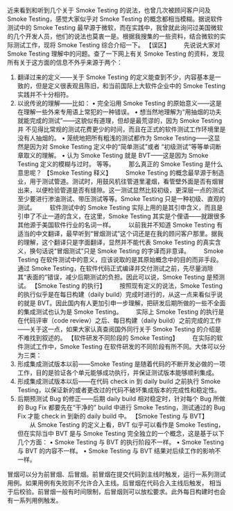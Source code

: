 近来看到和听到几个关于 Smoke Testing 的说法，也曾几次被顾问客户问及 Smoke Testing，感觉大家似乎对 Smoke Testing 的概念都相当模糊。据说软件测试中的 Smoke Testing 最早源于微软，而在实践中，我曾就此询问过美国微软的几个开发人员，他们的说法也莫衷一是。根据我搜集的一些资料，结合微软的实际测试工作，现将  Smoke Testing 综合介绍一下。
【误区】
　　先说说大家对 Smoke Testing 理解中的问题。查了一下网上有关 Smoke Testing 的资料，发现所有关于这方面的信息不外乎来源于两个：
1.	翻译过来的定义——关于 Smoke Testing 的定义能查到不少，内容基本是一致的，但是定义很表观且陈旧，和当前国际上大软件企业中的 Smoke Testing 实践并不十分相符。
2.	以讹传讹的理解——比如：
•	完全沿用 Smoke Testing 的原始意义——这是在理解一些外来专用语上常犯的一种错误。
•	想当然地理解为“用抽烟的功夫就能完成的测试”——这貌似有道理，但却是最荒谬的，因为 Smoke Testing 并
不见得比常规的测试花费更少的时间，而且在正式的软件测试工作环境里是没有人抽烟的。
•	笼统地把所有粗浅的测试都作为 Smoke Testing——这显然是因为对 Smoke Testing 定义中的“简单测试”或者
“初级测试”等等单词断章取义的理解。
•	认为 Smoke Testing 就是 BVT——这是因为 Smoke Testing 定义的模糊与过时。
等等。
　　那么真正的 Smoke Testing 是什么意思呢？
【Smoke Testing 释义】
　　Smoke Testing 的概念最早源于制造业，用于测试管道。测试时，用鼓风机往管道里灌烟，看管壁外面是否有烟冒出来，以便检验管道是否有缝隙。这一测试显然比较初级，更深层一点的测试至少要进行渗油测试、带压测试等等。Smoke Testing 只是一种初级、直观的测试。
　　软件测试中的 Smoke Testing 实际上用的是其引申含义，而且是引申了不止一道的含义，在这里，Smoke Testing 其实是个俚语——就跟很多其他源于美国软件行业的名词一样。
　　以前我并不知道 Smoke Testing 有适当的中文翻译，最早听到“冒烟测试”这个词还是在我的顾问客户那里。据我的理解，这个翻译只是字面翻译，显然并不能代表 Smoke Testing 的真实含义，换句话说“冒烟测试”只是 Smoke Testing 的字译而非意译。
　　Smoke Testing 在软件测试中的意义，应该说取的是其原始概念中的目的而非手段。通过 Smoke Testing，在软件代码正式编译并交付测试之前，先尽量消除其“表面的”错误，减少后期测试的负担。因此可以说，Smoke Testing 是预测试。
【Smoke Testing 的执行】
　　按照现有定义的说法，Smoke Testing 的执行似乎是在每日构建（daily build）完成时进行的，从这一点来看似乎说的就是 BVT。因此国内有人更加引申一步理解，把研发后期所做的一些不全面的集成测试也认为是 Smoke Testing。
　　实际上 Smoke Testing 的执行是在代码评审（code review）之后、每日构建（daily build）之前完成的工作——关于这一点，如果大家认真查阅国外同行关于 Smoke Testing 的介绍是不难找到叙述的。
【软件研发不同阶段的 Smoke Testing】
　　在实际的软件测试工作中，Smoke Testing 在软件研发的不同阶段有所不同。大体可以分为三类：
1.	形成集成测试版本以前——Smoke Testing 是随着代码的不断开发必做的一项工作，目的是验证各个单元能够成功执行，并保证测试版本能够顺利集成。
2.	形成集成测试版本以后——在代码 check in 到 daily build 之前执行 Smoke Testing，以保证新的或者更改过的代码不破坏集成版本的完成性和稳定性。
3.	后期预测试 Bug 的修正——后期 daily build 相对稳定时，针对每个 Bug 所做的 Bug Fix 都要先在“干净的” build 中进行 Smoke Testing，测试通过的 Bug Fix 才能 check in 到新的 daily build 中。
【Smoke Testing 与 BVT】
　　从 Smoke Testing 的定义上看，BVT 似乎可以看作是 Smoke Testing，但在实际当中 BVT 是与 Smoke Testing 完全独立的一个概念，这是基于以下几个方面：
•	Smoke Testing 与 BVT 的执行阶段不一样。
•	Smoke Testing 与 BVT 的内容不一样。
•	Smoke Testing 与 BVT 结果对后续工作的影响不一样。


冒烟可以分为前冒烟、后冒烟。前冒烟在提交代码到主线时触发，运行一系列测试用例。如果用例有失败则不允许合入主线。后冒烟在代码合入主线后触发， 相当于后校验。前冒烟一般有时间限制，后冒烟则可以放松要求。此外每日构建时也会有一系列用例触发。
